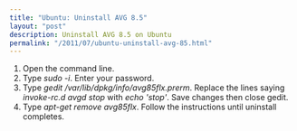 ```yaml
---
title: "Ubuntu: Uninstall AVG 8.5"
layout: "post"
description: Uninstall AVG 8.5 on Ubuntu
permalink: "/2011/07/ubuntu-uninstall-avg-85.html"
---
```


1. Open the command line.
2. Type _sudo -i_. Enter your password.
3. Type _gedit /var/lib/dpkg/info/avg85flx.prerm_. Replace the lines saying _invoke-rc.d avgd stop_ with _echo 'stop'_. Save changes then close gedit.
4. Type _apt-get remove avg85flx_. Follow the instructions until uninstall completes.